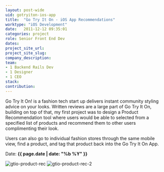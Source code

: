 ```yaml
---
layout: post-wide
uid: gotryiton-ios-app
title:  "Go Try It On - iOS App Recommendations"
worktype: "iOS Development"
date:   2011-12-12 09:35:01
categories: project
role: Senior Front End Dev
dates:
project_site_url:
project_site_slug:
company_description:
team:
- 1 Backend Rails Dev
- 1 Designer
- 1 CEO
stack:
contribution:
---
```


<p>
	Go Try It On! is a fashion tech start up delivers instant community styling advice on your looks.
	Written reviews are a large part of Go Try It On, building on top of that, my first project was to design a Product Recommendation tool where users would be able to selected from a specified list of products and recommend them to other users complimenting their look.
</p>
<p>
	Users can also go to individual fashion stores through the same mobile view, find a product, and tag that product back into the Go Try It On App.
</p>

<p class="meta">Date: <strong>{{ page.date | date: "%b %Y" }}</strong></p>

<div class="showcase">
	<img src="/img/gotryiton-ios-app/gtio-product-rec.jpg" alt="gtio-product-rec">
	<img src="/img/gotryiton-ios-app/gtio-product-rec-2.jpg" alt="gtio-product-rec-2">
</div>